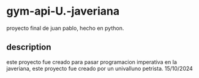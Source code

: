 # gym-api-U.-javeriana
proyecto final de juan pablo, hecho en python. 

## description 
este proyecto fue creado para pasar programacion imperativa en la javeriana, este proyecto fue creado por un univalluno petrista. 15/10/2024
